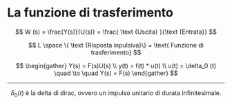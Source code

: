 # La funzione di trasferimento
$$
W (s) = \frac{Y(s)}{U(s)} = \frac{ \text {Uscita} }{\text {Entrata}}
$$

$$
L \space \{ \text {Risposta inpulsiva}\} = \text{ Funzione di trasferimento}
$$

$$
\begin{gather}
Y(s) = F(s)U(s) \\
y(t) = f(t) * u(t) \\
u(t) = \delta_0 (t) \quad \to \quad Y(s) = F(s)
\end{gather}
$$

***
$$\delta_0 (t) \text { è la delta di dirac, ovvero un impulso unitario di durata infinitesimale.}$$
